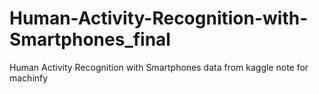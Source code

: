 # Human-Activity-Recognition-with-Smartphones_final
Human Activity Recognition with Smartphones data from kaggle note for machinfy
